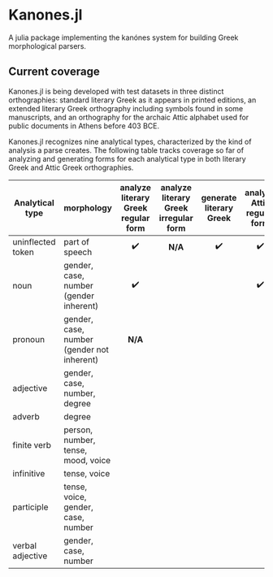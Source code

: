 # Kanones.jl

A julia package implementing the kanónes system for building Greek morphological parsers.


## Current coverage



Kanones.jl is being developed with test datasets in three distinct orthographies: standard literary Greek as it appears in printed editions, an extended literary Greek orthography including symbols found in some manuscripts, and an orthography for the archaic Attic alphabet used for public documents in Athens before 403 BCE.


Kanones.jl recognizes nine analytical types, characterized by the kind of analysis a parse creates.  The following table tracks coverage so far of analyzing and generating forms for each analytical type in both literary Greek and Attic Greek orthographies.


| Analytical type | morphology | analyze literary Greek regular form |  analyze literary Greek irregular form  |  generate literary Greek | analyze Attic regular form | analyze Attic irregular form  | generate Attic |
| --- | --- | :---: | :---: | :---: | :---: | :---: | :---: |
| uninflected token | part of speech | ✔️  | **N/A** | ✔️ |   ✔️ | **N/A** | ✔️ |
| noun | gender, case, number (gender inherent) | ✔️ |  | | ✔️ |  | |
| pronoun | gender, case, number (gender not inherent) |  **N/A** | | | | | |
| adjective | gender, case, number, degree | | | | | | |
| adverb | degree |  | | | | | |
| finite verb | person, number, tense, mood, voice | | | | | | |
| infinitive | tense, voice | | | | | | |
| participle | tense, voice, gender, case, number | | | | | | |
| verbal adjective |  gender, case, number | | | | | | |
